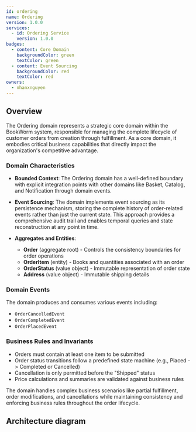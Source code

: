 ```yaml
---
id: ordering
name: Ordering
version: 1.0.0
services:
  - id: Ordering Service
    version: 1.0.0
badges:
  - content: Core Domain
    backgroundColor: green
    textColor: green
  - content: Event Sourcing
    backgroundColor: red
    textColor: red
owners:
  - nhanxnguyen
---
```


## Overview

The Ordering domain represents a strategic core domain within the BookWorm system, responsible for managing the complete lifecycle of customer orders from creation through fulfillment. As a core domain, it embodies critical business capabilities that directly impact the organization's competitive advantage.

<Tiles >
    <Tile icon="UserGroupIcon" href="/docs/users/nhanxnguyen" title="Contact the author" description="Any questions? Feel free to contact the owners" />
    <Tile icon="RectangleGroupIcon" href={`/visualiser/domains/${frontmatter.id}/${frontmatter.version}`} title={`${frontmatter.services.length} services are in this domain`} description="This service sends messages to downstream consumers" />
</Tiles>

### Domain Characteristics

- **Bounded Context**: The Ordering domain has a well-defined boundary with explicit integration points with other domains like Basket, Catalog, and Notification through domain events.

- **Event Sourcing**: The domain implements event sourcing as its persistence mechanism, storing the complete history of order-related events rather than just the current state. This approach provides a comprehensive audit trail and enables temporal queries and state reconstruction at any point in time.

- **Aggregates and Entities**:
  - **Order** (aggregate root) - Controls the consistency boundaries for order operations
  - **OrderItem** (entity) - Books and quantities associated with an order
  - **OrderStatus** (value object) - Immutable representation of order state
  - **Address** (value object) - Immutable shipping details

### Domain Events

The domain produces and consumes various events including:

- `OrderCancelledEvent`
- `OrderCompletedEvent`
- `OrderPlacedEvent`

### Business Rules and Invariants

- Orders must contain at least one item to be submitted
- Order status transitions follow a predefined state machine (e.g., Placed -> Completed or Cancelled)
- Cancellation is only permitted before the "Shipped" status
- Price calculations and summaries are validated against business rules

The domain handles complex business scenarios like partial fulfillment, order modifications, and cancellations while maintaining consistency and enforcing business rules throughout the order lifecycle.

## Architecture diagram

<NodeGraph />

<MessageTable format="all" limit={4} />
